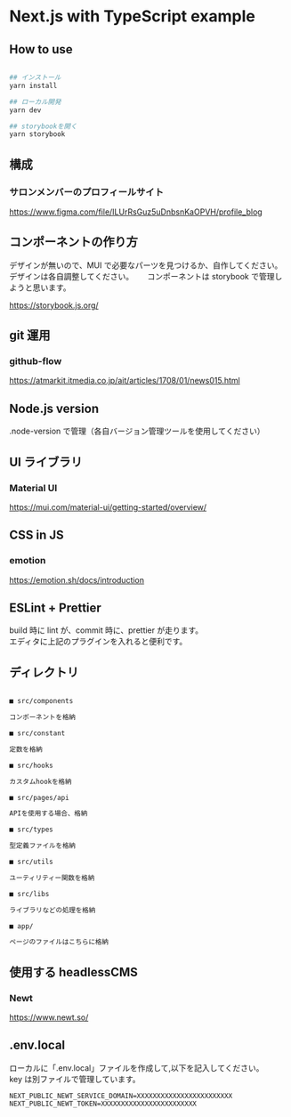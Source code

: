 # Next.js with TypeScript example

## How to use

```sh

## インストール
yarn install

## ローカル開発
yarn dev

## storybookを開く
yarn storybook
```

## 構成

### サロンメンバーのプロフィールサイト

https://www.figma.com/file/ILUrRsGuz5uDnbsnKaOPVH/profile_blog

## コンポーネントの作り方

デザインが無いので、MUI で必要なパーツを見つけるか、自作してください。デザインは各自調整してください。　　
コンポーネントは storybook で管理しようと思います。

https://storybook.js.org/

## git 運用

### github-flow

https://atmarkit.itmedia.co.jp/ait/articles/1708/01/news015.html

## Node.js version

.node-version で管理（各自バージョン管理ツールを使用してください）

## UI ライブラリ

### Material UI

https://mui.com/material-ui/getting-started/overview/

## CSS in JS

### emotion

https://emotion.sh/docs/introduction

## ESLint + Prettier

build 時に lint が、commit 時に、prettier が走ります。  
エディタに上記のプラグインを入れると便利です。

## ディレクトリ

```sh

■ src/components

コンポーネントを格納

■ src/constant

定数を格納

■ src/hooks

カスタムhookを格納

■ src/pages/api

APIを使用する場合、格納

■ src/types

型定義ファイルを格納

■ src/utils

ユーティリティー関数を格納

■ src/libs

ライブラリなどの処理を格納

■ app/

ページのファイルはこちらに格納

```

## 使用する headlessCMS

### Newt

https://www.newt.so/

## .env.local

ローカルに「.env.local」ファイルを作成して,以下を記入してください。　　
key は別ファイルで管理しています。

```
NEXT_PUBLIC_NEWT_SERVICE_DOMAIN=XXXXXXXXXXXXXXXXXXXXXXXX
NEXT_PUBLIC_NEWT_TOKEN=XXXXXXXXXXXXXXXXXXXXXXXX

```
